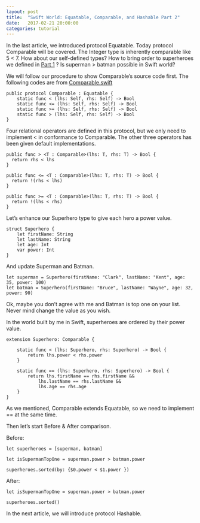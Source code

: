 ```yaml
---
layout: post
title:  "Swift World: Equatable, Comparable, and Hashable Part 2"
date:   2017-02-21 20:00:00
categories: tutorial
---
```


In the last article, we introduced protocol Equatable. Today protocol Comparable will be covered. The Integer type is inherently comparable like 5 < 7. How about our self-defined types? How to bring order to superheroes we defined in [Part 1](http://pengguo.xyz/tutorial/2017/02/19/Equatable-Comparable-Hashable-In-Swift-1.html) ?  Is superman > batman possible in Swift world?

We will follow our procedure to show Comparable’s source code first.
The following codes are from [Comparable.swift](https://github.com/apple/swift/blob/master/stdlib/public/core/Comparable.swift)

```
public protocol Comparable : Equatable {
    static func < (lhs: Self, rhs: Self) -> Bool
    static func <= (lhs: Self, rhs: Self) -> Bool
    static func >= (lhs: Self, rhs: Self) -> Bool
    static func > (lhs: Self, rhs: Self) -> Bool
}
```

Four relational operators are defined in this protocol, but we only need to implement < in conformance to Comparable. The other three operators has been given default implementations.

```
public func > <T : Comparable>(lhs: T, rhs: T) -> Bool {
  return rhs < lhs
}
```

```
public func <= <T : Comparable>(lhs: T, rhs: T) -> Bool {
  return !(rhs < lhs)
}
```

```
public func >= <T : Comparable>(lhs: T, rhs: T) -> Bool {
  return !(lhs < rhs)
}
```

Let’s enhance our Superhero type to give each hero a power value.

```
struct Superhero {
    let firstName: String
    let lastName: String
    let age: Int
    var power: Int
}
```

And update Superman and Batman.

```
let superman = Superhero(firstName: "Clark", lastName: "Kent", age: 35, power: 100)
let batman = Superhero(firstName: "Bruce", lastName: "Wayne", age: 32, power: 90)
```

Ok, maybe you don’t agree with me and Batman is top one on your list. Never mind change the value as you wish.

In the world built by me in Swift, superheroes are ordered by their power value.

```
extension Superhero: Comparable {

    static func < (lhs: Superhero, rhs: Superhero) -> Bool {
        return lhs.power < rhs.power
    }

    static func == (lhs: Superhero, rhs: Superhero) -> Bool {
        return lhs.firstName == rhs.firstName &&
            lhs.lastName == rhs.lastName &&
            lhs.age == rhs.age
    }
}
```

As we mentioned, Comparable extends Equatable, so we need to implement == at the same time.

Then let’s  start Before & After comparison.

Before:

```
let superheroes = [superman, batman]
```

```
let isSupermanTopOne = superman.power > batman.power

superheroes.sorted(by: {$0.power < $1.power })
```

After:

```
let isSupermanTopOne = superman.power > batman.power

superheroes.sorted()
```

In the next article, we will introduce protocol Hashable.
